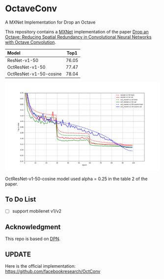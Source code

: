 # OctaveConv
A MXNet Implementation for Drop an Octave

This repository contains a [MXNet](https://github.com/apache/incubator-mxnet) implementation of the paper [Drop an Octave: Reducing Spatial Redundancy in Convolutional Neural Networks with Octave Convolution](https://arxiv.org/abs/1904.05049). 

| Model                  |  Top1  |
| :--------------------- | :----: |
| ResNet-v1-50           |  76.05 |
| OctResNet-v1-50        |  77.47 |
| OctResNet-v1-50-cosine |  78.04 |

![example](fig/training-curve.png)

OctResNet-v1-50-cosine model used alpha = 0.25 in the table 2 of the paper. 

## To Do List
- [ ] support mobilenet v1/v2

## Acknowledgment
This repo is based on [DPN](https://github.com/cypw/DPNs). 

## UPDATE 
Here is the official implementation: https://github.com/facebookresearch/OctConv
